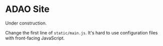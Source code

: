 # ADAO Site

Under construction.

Change the first line of `static/main.js`. It's hard to use configuration files with front-facing JavaScript.
